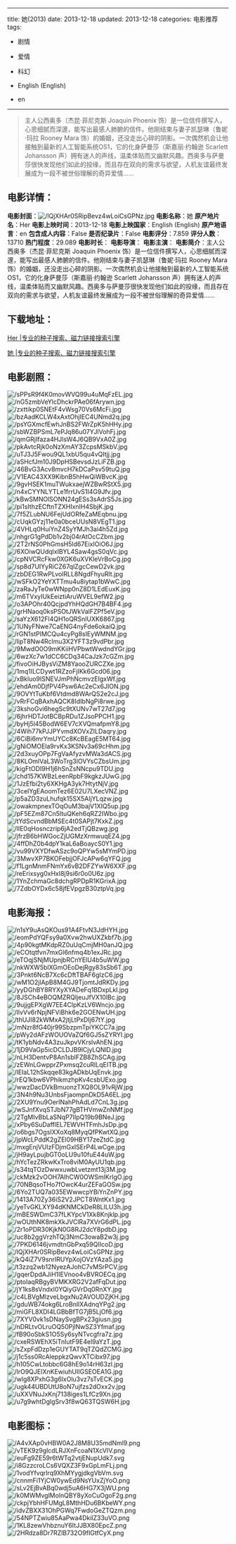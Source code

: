 
---
title: 她(2013)
date: 2013-12-18
updated: 2013-12-18
categories: 电影推荐
tags:
- 剧情
- 爱情
- 科幻

- English (English)
- en
---


> 主人公西奥多（杰昆·菲尼克斯 Joaquin Phoenix 饰）是一位信件撰写人，心思细腻而深邃，能写出最感人肺腑的信件。他刚结束与妻子凯瑟琳（鲁妮·玛拉 Rooney Mara 饰）的婚姻，还没走出心碎的阴影。一次偶然机会让他接触到最新的人工智能系统OS1，它的化身萨曼莎（斯嘉丽·约翰逊 Scarlett Johansson 声）拥有迷人的声线，温柔体贴而又幽默风趣。西奥多与萨曼莎很快发现他们如此的投缘，而且存在双向的需求与欲望，人机友谊最终发展成为一段不被世俗理解的奇异爱情......

## **电影详情**：

**电影封面**：<img src="https://image.tmdb.org/t/p/w200/lQjXHAr0SRipBevz4wLoiCsGPNz.jpg" alt="/lQjXHAr0SRipBevz4wLoiCsGPNz.jpg" title="/lQjXHAr0SRipBevz4wLoiCsGPNz.jpg">
**电影名称**：她
**原产地片名**：Her
**电影上映时间**：2013-12-18
**电影上映国家**：English (English)
**原产地语言**：en
**包含成人内容**：False
**是否纪录片**：False
**电影评分**：7.859
**评分人数**：13710
**热门程度**：29.089
**电影时长**：
**电影导演**：
**电影主演**：
**电影简介**：主人公西奥多（杰昆·菲尼克斯 Joaquin Phoenix 饰）是一位信件撰写人，心思细腻而深邃，能写出最感人肺腑的信件。他刚结束与妻子凯瑟琳（鲁妮·玛拉 Rooney Mara 饰）的婚姻，还没走出心碎的阴影。一次偶然机会让他接触到最新的人工智能系统OS1，它的化身萨曼莎（斯嘉丽·约翰逊 Scarlett Johansson 声）拥有迷人的声线，温柔体贴而又幽默风趣。西奥多与萨曼莎很快发现他们如此的投缘，而且存在双向的需求与欲望，人机友谊最终发展成为一段不被世俗理解的奇异爱情......

## **下载地址**：
[Her |专业的种子搜索、磁力链接搜索引擎](https://movie.amd794.com:2083/?search=Her&ordering=&mode=match_phrase&page_size=10&page=1)

[她 |专业的种子搜索、磁力链接搜索引擎](https://movie.amd794.com:2083/?search=%E5%A5%B9&ordering=&mode=match_phrase&page_size=10&page=1)
 

## **电影剧照**：
<img src="https://image.tmdb.org/t/p/original/sPPsR9f4K0movWVQ99u4uMqFzEL.jpg" alt="/sPPsR9f4K0movWVQ99u4uMqFzEL.jpg" title="/sPPsR9f4K0movWVQ99u4uMqFzEL.jpg"><img src="https://image.tmdb.org/t/p/original/nG5zmbVeYlcDhckrPAe06fArywn.jpg" alt="/nG5zmbVeYlcDhckrPAe06fArywn.jpg" title="/nG5zmbVeYlcDhckrPAe06fArywn.jpg"><img src="https://image.tmdb.org/t/p/original/zxttikp0SNEtF4vWsg70Vs6McFi.jpg" alt="/zxttikp0SNEtF4vWsg70Vs6McFi.jpg" title="/zxttikp0SNEtF4vWsg70Vs6McFi.jpg"><img src="https://image.tmdb.org/t/p/original/bzAadKCLW4xAxtOhjIEC4UNmd2q.jpg" alt="/bzAadKCLW4xAxtOhjIEC4UNmd2q.jpg" title="/bzAadKCLW4xAxtOhjIEC4UNmd2q.jpg"><img src="https://image.tmdb.org/t/p/original/psYGXmcfEwhJnBS2FWrZpK5hHHy.jpg" alt="/psYGXmcfEwhJnBS2FWrZpK5hHHy.jpg" title="/psYGXmcfEwhJnBS2FWrZpK5hHHy.jpg"><img src="https://image.tmdb.org/t/p/original/sbWZBPSmL7ePJq86u07YJlVohFj.jpg" alt="/sbWZBPSmL7ePJq86u07YJlVohFj.jpg" title="/sbWZBPSmL7ePJq86u07YJlVohFj.jpg"><img src="https://image.tmdb.org/t/p/original/qmGRjIfaza4HJlsW4J6QB9VxA0Z.jpg" alt="/qmGRjIfaza4HJlsW4J6QB9VxA0Z.jpg" title="/qmGRjIfaza4HJlsW4J6QB9VxA0Z.jpg"><img src="https://image.tmdb.org/t/p/original/pkAvtcRjk0oNzXmAY3ZcpsMSkbV.jpg" alt="/pkAvtcRjk0oNzXmAY3ZcpsMSkbV.jpg" title="/pkAvtcRjk0oNzXmAY3ZcpsMSkbV.jpg"><img src="https://image.tmdb.org/t/p/original/uTJ3J5Fwou9QL1xbU5qu4vQItjj.jpg" alt="/uTJ3J5Fwou9QL1xbU5qu4vQItjj.jpg" title="/uTJ3J5Fwou9QL1xbU5qu4vQItjj.jpg"><img src="https://image.tmdb.org/t/p/original/aSHcfJm10J9DpHSBevsdJzLiFZB.jpg" alt="/aSHcfJm10J9DpHSBevsdJzLiFZB.jpg" title="/aSHcfJm10J9DpHSBevsdJzLiFZB.jpg"><img src="https://image.tmdb.org/t/p/original/46BvG3Acv8mvcH7kDCaPsv59tuQ.jpg" alt="/46BvG3Acv8mvcH7kDCaPsv59tuQ.jpg" title="/46BvG3Acv8mvcH7kDCaPsv59tuQ.jpg"><img src="https://image.tmdb.org/t/p/original/V1EAC43XX9KibnB5hHwQiWBvcK.jpg" alt="/V1EAC43XX9KibnB5hHwQiWBvcK.jpg" title="/V1EAC43XX9KibnB5hHwQiWBvcK.jpg"><img src="https://image.tmdb.org/t/p/original/9gvHSEK1muTWukxaejWZBwRStX5.jpg" alt="/9gvHSEK1muTWukxaejWZBwRStX5.jpg" title="/9gvHSEK1muTWukxaejWZBwRStX5.jpg"><img src="https://image.tmdb.org/t/p/original/n4xCYYNLYTLe1frrUvS1I4G9Jfv.jpg" alt="/n4xCYYNLYTLe1frrUvS1I4G9Jfv.jpg" title="/n4xCYYNLYTLe1frrUvS1I4G9Jfv.jpg"><img src="https://image.tmdb.org/t/p/original/kBwSMNOlSONN24gESs3sAdrS5Js.jpg" alt="/kBwSMNOlSONN24gESs3sAdrS5Js.jpg" title="/kBwSMNOlSONN24gESs3sAdrS5Js.jpg"><img src="https://image.tmdb.org/t/p/original/pi1sIthzECftnTZXHIxnIH4SbjK.jpg" alt="/pi1sIthzECftnTZXHIxnIH4SbjK.jpg" title="/pi1sIthzECftnTZXHIxnIH4SbjK.jpg"><img src="https://image.tmdb.org/t/p/original/7f5ZLubNU6FejUdORfeZaMEqbnu.jpg" alt="/7f5ZLubNU6FejUdORfeZaMEqbnu.jpg" title="/7f5ZLubNU6FejUdORfeZaMEqbnu.jpg"><img src="https://image.tmdb.org/t/p/original/cUqkGYzj11e0a0bceUUsN8VEgT1.jpg" alt="/cUqkGYzj11e0a0bceUUsN8VEgT1.jpg" title="/cUqkGYzj11e0a0bceUUsN8VEgT1.jpg"><img src="https://image.tmdb.org/t/p/original/4VHLq0HuiYnZ4SyYMJh3ai4h5Zd.jpg" alt="/4VHLq0HuiYnZ4SyYMJh3ai4h5Zd.jpg" title="/4VHLq0HuiYnZ4SyYMJh3ai4h5Zd.jpg"><img src="https://image.tmdb.org/t/p/original/nhgrG1gPdDb1v2bj04rAtOcCZbm.jpg" alt="/nhgrG1gPdDb1v2bj04rAtOcCZbm.jpg" title="/nhgrG1gPdDb1v2bj04rAtOcCZbm.jpg"><img src="https://image.tmdb.org/t/p/original/2T2rNS0PhGmsH5ld67EixIOiO6J.jpg" alt="/2T2rNS0PhGmsH5ld67EixIOiO6J.jpg" title="/2T2rNS0PhGmsH5ld67EixIOiO6J.jpg"><img src="https://image.tmdb.org/t/p/original/6XOiwQUdqlxIBYL4Saw4gsS0qVc.jpg" alt="/6XOiwQUdqlxIBYL4Saw4gsS0qVc.jpg" title="/6XOiwQUdqlxIBYL4Saw4gsS0qVc.jpg"><img src="https://image.tmdb.org/t/p/original/cpNVCRcFkw0XGK6uXVKleVrBoCg.jpg" alt="/cpNVCRcFkw0XGK6uXVKleVrBoCg.jpg" title="/cpNVCRcFkw0XGK6uXVKleVrBoCg.jpg"><img src="https://image.tmdb.org/t/p/original/sp8d7UIYyRiCZ67qlZgcCewD2vk.jpg" alt="/sp8d7UIYyRiCZ67qlZgcCewD2vk.jpg" title="/sp8d7UIYyRiCZ67qlZgcCewD2vk.jpg"><img src="https://image.tmdb.org/t/p/original/zbDEG1RwPLvolRLL8NgdFhyuRlt.jpg" alt="/zbDEG1RwPLvolRLL8NgdFhyuRlt.jpg" title="/zbDEG1RwPLvolRLL8NgdFhyuRlt.jpg"><img src="https://image.tmdb.org/t/p/original/wSFkO2YeYXTTmu4u8iytap1bWwC.jpg" alt="/wSFkO2YeYXTTmu4u8iytap1bWwC.jpg" title="/wSFkO2YeYXTTmu4u8iytap1bWwC.jpg"><img src="https://image.tmdb.org/t/p/original/zaRaJyTe0wWNpp0nZ8D1LEdEuxK.jpg" alt="/zaRaJyTe0wWNpp0nZ8D1LEdEuxK.jpg" title="/zaRaJyTe0wWNpp0nZ8D1LEdEuxK.jpg"><img src="https://image.tmdb.org/t/p/original/m6TVxyIUkEeiztiAruWVEL9efW2.jpg" alt="/m6TVxyIUkEeiztiAruWVEL9efW2.jpg" title="/m6TVxyIUkEeiztiAruWVEL9efW2.jpg"><img src="https://image.tmdb.org/t/p/original/o3APOhr40QcjpdYhHQdGH7B4BF4.jpg" alt="/o3APOhr40QcjpdYhHQdGH7B4BF4.jpg" title="/o3APOhr40QcjpdYhHQdGH7B4BF4.jpg"><img src="https://image.tmdb.org/t/p/original/grHNaoq0ksPSOtJWkValFZPf5eV.jpg" alt="/grHNaoq0ksPSOtJWkValFZPf5eV.jpg" title="/grHNaoq0ksPSOtJWkValFZPf5eV.jpg"><img src="https://image.tmdb.org/t/p/original/saYzX612Fl4QH1oQRSnlUXK6867.jpg" alt="/saYzX612Fl4QH1oQRSnlUXK6867.jpg" title="/saYzX612Fl4QH1oQRSnlUXK6867.jpg"><img src="https://image.tmdb.org/t/p/original/1UNyFNwe7CaENG4nyFde6okaiQ.jpg" alt="/1UNyFNwe7CaENG4nyFde6okaiQ.jpg" title="/1UNyFNwe7CaENG4nyFde6okaiQ.jpg"><img src="https://image.tmdb.org/t/p/original/rGN1stPIMCQu4cyPg8sIEyWMNM.jpg" alt="/rGN1stPIMCQu4cyPg8sIEyWMNM.jpg" title="/rGN1stPIMCQu4cyPg8sIEyWMNM.jpg"><img src="https://image.tmdb.org/t/p/original/lipT8Nw4Rclmu3X2YFT3z9vdPbr.jpg" alt="/lipT8Nw4Rclmu3X2YFT3z9vdPbr.jpg" title="/lipT8Nw4Rclmu3X2YFT3z9vdPbr.jpg"><img src="https://image.tmdb.org/t/p/original/9MwdO0O9mKKiiHVPbwtWwdndYGr.jpg" alt="/9MwdO0O9mKKiiHVPbwtWwdndYGr.jpg" title="/9MwdO0O9mKKiiHVPbwtWwdndYGr.jpg"><img src="https://image.tmdb.org/t/p/original/6wzXc7w1dCC6CDq34CaJzk7cGZm.jpg" alt="/6wzXc7w1dCC6CDq34CaJzk7cGZm.jpg" title="/6wzXc7w1dCC6CDq34CaJzk7cGZm.jpg"><img src="https://image.tmdb.org/t/p/original/fivoOiHJBysViZM8YaooZURCZXe.jpg" alt="/fivoOiHJBysViZM8YaooZURCZXe.jpg" title="/fivoOiHJBysViZM8YaooZURCZXe.jpg"><img src="https://image.tmdb.org/t/p/original/1mq1ILCDywt1RZzoFjIKk6Gcd06.jpg" alt="/1mq1ILCDywt1RZzoFjIKk6Gcd06.jpg" title="/1mq1ILCDywt1RZzoFjIKk6Gcd06.jpg"><img src="https://image.tmdb.org/t/p/original/xBkluo9ISNEVJmPhNcmvzEIgxWf.jpg" alt="/xBkluo9ISNEVJmPhNcmvzEIgxWf.jpg" title="/xBkluo9ISNEVJmPhNcmvzEIgxWf.jpg"><img src="https://image.tmdb.org/t/p/original/ehdAm0DjfPV4Psw6Ac2eCx6JION.jpg" alt="/ehdAm0DjfPV4Psw6Ac2eCx6JION.jpg" title="/ehdAm0DjfPV4Psw6Ac2eCx6JION.jpg"><img src="https://image.tmdb.org/t/p/original/9OVYtTuKbf6Vtdmd8WArQS2e2cJ.jpg" alt="/9OVYtTuKbf6Vtdmd8WArQS2e2cJ.jpg" title="/9OVYtTuKbf6Vtdmd8WArQS2e2cJ.jpg"><img src="https://image.tmdb.org/t/p/original/vRrFCqBAxhAQCK8IdIbNgPi8rwe.jpg" alt="/vRrFCqBAxhAQCK8IdIbNgPi8rwe.jpg" title="/vRrFCqBAxhAQCK8IdIbNgPi8rwe.jpg"><img src="https://image.tmdb.org/t/p/original/3kshoGvi6hegSc9tXUNv7wT27d7.jpg" alt="/3kshoGvi6hegSc9tXUNv7wT27d7.jpg" title="/3kshoGvi6hegSc9tXUNv7wT27d7.jpg"><img src="https://image.tmdb.org/t/p/original/6jhrHDTJotBCBpRDu1ZJsoPPCH1.jpg" alt="/6jhrHDTJotBCBpRDu1ZJsoPPCH1.jpg" title="/6jhrHDTJotBCBpRDu1ZJsoPPCH1.jpg"><img src="https://image.tmdb.org/t/p/original/byHj5l45BodW6EV7cXVQmafpmY8.jpg" alt="/byHj5l45BodW6EV7cXVQmafpmY8.jpg" title="/byHj5l45BodW6EV7cXVQmafpmY8.jpg"><img src="https://image.tmdb.org/t/p/original/4Wih77kPJJPYvmdXOVxZILDaqry.jpg" alt="/4Wih77kPJJPYvmdXOVxZILDaqry.jpg" title="/4Wih77kPJJPYvmdXOVxZILDaqry.jpg"><img src="https://image.tmdb.org/t/p/original/6CiBi6mrYmUYCc8KcBEagE5MT64.jpg" alt="/6CiBi6mrYmUYCc8KcBEagE5MT64.jpg" title="/6CiBi6mrYmUYCc8KcBEagE5MT64.jpg"><img src="https://image.tmdb.org/t/p/original/gNiOMOEla9rvKx3KSNv3a69cHhm.jpg" alt="/gNiOMOEla9rvKx3KSNv3a69cHhm.jpg" title="/gNiOMOEla9rvKx3KSNv3a69cHhm.jpg"><img src="https://image.tmdb.org/t/p/original/2d3xuyOPp7FgVaAfyzvMWa3dACS.jpg" alt="/2d3xuyOPp7FgVaAfyzvMWa3dACS.jpg" title="/2d3xuyOPp7FgVaAfyzvMWa3dACS.jpg"><img src="https://image.tmdb.org/t/p/original/8KLOmlVaL3WoTrg3lOVYsCZbsUm.jpg" alt="/8KLOmlVaL3WoTrg3lOVYsCZbsUm.jpg" title="/8KLOmlVaL3WoTrg3lOVYsCZbsUm.jpg"><img src="https://image.tmdb.org/t/p/original/kigFtODI9H1j6hSnZsNNcpu9TDU.jpg" alt="/kigFtODI9H1j6hSnZsNNcpu9TDU.jpg" title="/kigFtODI9H1j6hSnZsNNcpu9TDU.jpg"><img src="https://image.tmdb.org/t/p/original/chd157KWBzLeenRpbF9kgkzJUwG.jpg" alt="/chd157KWBzLeenRpbF9kgkzJUwG.jpg" title="/chd157KWBzLeenRpbF9kgkzJUwG.jpg"><img src="https://image.tmdb.org/t/p/original/1JzEfbi2ty6XKHgA3yk7HtytNjV.jpg" alt="/1JzEfbi2ty6XKHgA3yk7HtytNjV.jpg" title="/1JzEfbi2ty6XKHgA3yk7HtytNjV.jpg"><img src="https://image.tmdb.org/t/p/original/3celYgEAoomTez6E02U7LXecVNZ.jpg" alt="/3celYgEAoomTez6E02U7LXecVNZ.jpg" title="/3celYgEAoomTez6E02U7LXecVNZ.jpg"><img src="https://image.tmdb.org/t/p/original/p5aZD3zuLhufqk15SX5AIjYLqzw.jpg" alt="/p5aZD3zuLhufqk15SX5AIjYLqzw.jpg" title="/p5aZD3zuLhufqk15SX5AIjYLqzw.jpg"><img src="https://image.tmdb.org/t/p/original/owakmpnexTOqOuM3bajV1XIQ5up.jpg" alt="/owakmpnexTOqOuM3bajV1XIQ5up.jpg" title="/owakmpnexTOqOuM3bajV1XIQ5up.jpg"><img src="https://image.tmdb.org/t/p/original/pF5EZm87Cn5ltuQKeh6qRZ2IWbo.jpg" alt="/pF5EZm87Cn5ltuQKeh6qRZ2IWbo.jpg" title="/pF5EZm87Cn5ltuQKeh6qRZ2IWbo.jpg"><img src="https://image.tmdb.org/t/p/original/tYdScvndBbMSEc4t0SAPjt7KxkZ.jpg" alt="/tYdScvndBbMSEc4t0SAPjt7KxkZ.jpg" title="/tYdScvndBbMSEc4t0SAPjt7KxkZ.jpg"><img src="https://image.tmdb.org/t/p/original/lIE0qHosnczrip6jA2edTjQBzwg.jpg" alt="/lIE0qHosnczrip6jA2edTjQBzwg.jpg" title="/lIE0qHosnczrip6jA2edTjQBzwg.jpg"><img src="https://image.tmdb.org/t/p/original/jfrzB6bHWGocZjUGMzXrmwuqEZ4.jpg" alt="/jfrzB6bHWGocZjUGMzXrmwuqEZ4.jpg" title="/jfrzB6bHWGocZjUGMzXrmwuqEZ4.jpg"><img src="https://image.tmdb.org/t/p/original/4ffDhZ0b4dpY1kaL6aBoaycS0Y1.jpg" alt="/4ffDhZ0b4dpY1kaL6aBoaycS0Y1.jpg" title="/4ffDhZ0b4dpY1kaL6aBoaycS0Y1.jpg"><img src="https://image.tmdb.org/t/p/original/vu99VXYDfwASzc9oQPYw5sMYmPD.jpg" alt="/vu99VXYDfwASzc9oQPYw5sMYmPD.jpg" title="/vu99VXYDfwASzc9oQPYw5sMYmPD.jpg"><img src="https://image.tmdb.org/t/p/original/3MwvXP7BKOFebjjOFJcAPw6qYFQ.jpg" alt="/3MwvXP7BKOFebjjOFJcAPw6qYFQ.jpg" title="/3MwvXP7BKOFebjjOFJcAPw6qYFQ.jpg"><img src="https://image.tmdb.org/t/p/original/f1LgnMnmFNmYx6vB2DFZYwW6XXF.jpg" alt="/f1LgnMnmFNmYx6vB2DFZYwW6XXF.jpg" title="/f1LgnMnmFNmYx6vB2DFZYwW6XXF.jpg"><img src="https://image.tmdb.org/t/p/original/reErixsyg0xHxI8j9si6r0o0U6z.jpg" alt="/reErixsyg0xHxI8j9si6r0o0U6z.jpg" title="/reErixsyg0xHxI8j9si6r0o0U6z.jpg"><img src="https://image.tmdb.org/t/p/original/1YnZchmaGc8dchgRPDpR1KGrixA.jpg" alt="/1YnZchmaGc8dchgRPDpR1KGrixA.jpg" title="/1YnZchmaGc8dchgRPDpR1KGrixA.jpg"><img src="https://image.tmdb.org/t/p/original/7ZdbOYDx6c58jfEVpgzB30ztpVq.jpg" alt="/7ZdbOYDx6c58jfEVpgzB30ztpVq.jpg" title="/7ZdbOYDx6c58jfEVpgzB30ztpVq.jpg">

## **电影海报**：
<img src="https://image.tmdb.org/t/p/original/n1sY9uAsQKOus91A4FtvN3JdHYH.jpg" alt="/n1sY9uAsQKOus91A4FtvN3JdHYH.jpg" title="/n1sY9uAsQKOus91A4FtvN3JdHYH.jpg"><img src="https://image.tmdb.org/t/p/original/eomPdYQFsy9a0Xvw2hwUXZkbf7b.jpg" alt="/eomPdYQFsy9a0Xvw2hwUXZkbf7b.jpg" title="/eomPdYQFsy9a0Xvw2hwUXZkbf7b.jpg"><img src="https://image.tmdb.org/t/p/original/4p90kgtMKdpRZ0uUqCmjMH0anJQ.jpg" alt="/4p90kgtMKdpRZ0uUqCmjMH0anJQ.jpg" title="/4p90kgtMKdpRZ0uUqCmjMH0anJQ.jpg"><img src="https://image.tmdb.org/t/p/original/eCOtqtfvn7mxGl6nfmq4b1exJRc.jpg" alt="/eCOtqtfvn7mxGl6nfmq4b1exJRc.jpg" title="/eCOtqtfvn7mxGl6nfmq4b1exJRc.jpg"><img src="https://image.tmdb.org/t/p/original/eTOqjSNjMUpnjbRCnYElU4b5uWW.jpg" alt="/eTOqjSNjMUpnjbRCnYElU4b5uWW.jpg" title="/eTOqjSNjMUpnjbRCnYElU4b5uWW.jpg"><img src="https://image.tmdb.org/t/p/original/nkWXW5blXGmOEoDejRgy83sSb6T.jpg" alt="/nkWXW5blXGmOEoDejRgy83sSb6T.jpg" title="/nkWXW5blXGmOEoDejRgy83sSb6T.jpg"><img src="https://image.tmdb.org/t/p/original/3Pnkt6NcB7Xc6cDftTBAF6gIzC6.jpg" alt="/3Pnkt6NcB7Xc6cDftTBAF6gIzC6.jpg" title="/3Pnkt6NcB7Xc6cDftTBAF6gIzC6.jpg"><img src="https://image.tmdb.org/t/p/original/wM1O2jlApB8M4GJ9TjomtJdRKDy.jpg" alt="/wM1O2jlApB8M4GJ9TjomtJdRKDy.jpg" title="/wM1O2jlApB8M4GJ9TjomtJdRKDy.jpg"><img src="https://image.tmdb.org/t/p/original/yyDGhBY8RYXyXYADeFq1BDxpLkl.jpg" alt="/yyDGhBY8RYXyXYADeFq1BDxpLkl.jpg" title="/yyDGhBY8RYXyXYADeFq1BDxpLkl.jpg"><img src="https://image.tmdb.org/t/p/original/8JSCh4eBOQMZRQIjeuJfVX10lBc.jpg" alt="/8JSCh4eBOQMZRQIjeuJfVX10lBc.jpg" title="/8JSCh4eBOQMZRQIjeuJfVX10lBc.jpg"><img src="https://image.tmdb.org/t/p/original/9ujjgEPXgW7EE4ClpKzLV6Wncjo.jpg" alt="/9ujjgEPXgW7EE4ClpKzLV6Wncjo.jpg" title="/9ujjgEPXgW7EE4ClpKzLV6Wncjo.jpg"><img src="https://image.tmdb.org/t/p/original/llvVv6rNpjNFViBhk6e2GOENwUH.jpg" alt="/llvVv6rNpjNFViBhk6e2GOENwUH.jpg" title="/llvVv6rNpjNFViBhk6e2GOENwUH.jpg"><img src="https://image.tmdb.org/t/p/original/thUJI82kWMxA2jtjLtPxDIj67tY.jpg" alt="/thUJI82kWMxA2jtjLtPxDIj67tY.jpg" title="/thUJI82kWMxA2jtjLtPxDIj67tY.jpg"><img src="https://image.tmdb.org/t/p/original/mNzr8fG40jr99SbzpmTpiYKCC7a.jpg" alt="/mNzr8fG40jr99SbzpmTpiYKCC7a.jpg" title="/mNzr8fG40jr99SbzpmTpiYKCC7a.jpg"><img src="https://image.tmdb.org/t/p/original/pWy2dAFzWOUOVaZQf6GJ5sZYRYI.jpg" alt="/pWy2dAFzWOUOVaZQf6GJ5sZYRYI.jpg" title="/pWy2dAFzWOUOVaZQf6GJ5sZYRYI.jpg"><img src="https://image.tmdb.org/t/p/original/tK1ybNdv4A3zuJkpvVKrslvAhEN.jpg" alt="/tK1ybNdv4A3zuJkpvVKrslvAhEN.jpg" title="/tK1ybNdv4A3zuJkpvVKrslvAhEN.jpg"><img src="https://image.tmdb.org/t/p/original/1jD9VaGp5icDCLDJB9lCjyLQNlD.jpg" alt="/1jD9VaGp5icDCLDJB9lCjyLQNlD.jpg" title="/1jD9VaGp5icDCLDJB9lCjyLQNlD.jpg"><img src="https://image.tmdb.org/t/p/original/nLH3DentvP8An1sblFZB8ZhSCAg.jpg" alt="/nLH3DentvP8An1sblFZB8ZhSCAg.jpg" title="/nLH3DentvP8An1sblFZB8ZhSCAg.jpg"><img src="https://image.tmdb.org/t/p/original/zEWnLGwpprZPxmsq2cuRILqEITB.jpg" alt="/zEWnLGwpprZPxmsq2cuRILqEITB.jpg" title="/zEWnLGwpprZPxmsq2cuRILqEITB.jpg"><img src="https://image.tmdb.org/t/p/original/lEIaL12hSkqqe83kgADkbUqEnvk.jpg" alt="/lEIaL12hSkqqe83kgADkbUqEnvk.jpg" title="/lEIaL12hSkqqe83kgADkbUqEnvk.jpg"><img src="https://image.tmdb.org/t/p/original/rEQ1kbw6VPhikmzhpKv4csbUExo.jpg" alt="/rEQ1kbw6VPhikmzhpKv4csbUExo.jpg" title="/rEQ1kbw6VPhikmzhpKv4csbUExo.jpg"><img src="https://image.tmdb.org/t/p/original/wwzDacDVkBmuonzTXQ8OL91vRjW.jpg" alt="/wwzDacDVkBmuonzTXQ8OL91vRjW.jpg" title="/wwzDacDVkBmuonzTXQ8OL91vRjW.jpg"><img src="https://image.tmdb.org/t/p/original/3N4h9Nu3UnbsFjaompnDkD5A6EL.jpg" alt="/3N4h9Nu3UnbsFjaompnDkD5A6EL.jpg" title="/3N4h9Nu3UnbsFjaompnDkD5A6EL.jpg"><img src="https://image.tmdb.org/t/p/original/2XU9Ynu9OerINahPhAdLd7CnL3g.jpg" alt="/2XU9Ynu9OerINahPhAdLd7CnL3g.jpg" title="/2XU9Ynu9OerINahPhAdLd7CnL3g.jpg"><img src="https://image.tmdb.org/t/p/original/wSJnfXvqSTJbN77gBTHVmwZnNMf.jpg" alt="/wSJnfXvqSTJbN77gBTHVmwZnNMf.jpg" title="/wSJnfXvqSTJbN77gBTHVmwZnNMf.jpg"><img src="https://image.tmdb.org/t/p/original/2TgMIvBbLaSNqP7IIpQ19b9BNeJ.jpg" alt="/2TgMIvBbLaSNqP7IIpQ19b9BNeJ.jpg" title="/2TgMIvBbLaSNqP7IIpQ19b9BNeJ.jpg"><img src="https://image.tmdb.org/t/p/original/xPby6SuDafflEL7EWVHTFmhJsDp.jpg" alt="/xPby6SuDafflEL7EWVHTFmhJsDp.jpg" title="/xPby6SuDafflEL7EWVHTFmhJsDp.jpg"><img src="https://image.tmdb.org/t/p/original/o6bgs7OgsIXXoXq8MyqQfPKwtXQ.jpg" alt="/o6bgs7OgsIXXoXq8MyqQfPKwtXQ.jpg" title="/o6bgs7OgsIXXoXq8MyqQfPKwtXQ.jpg"><img src="https://image.tmdb.org/t/p/original/jpWcLPddK2gZEl09HBY17zeZtdC.jpg" alt="/jpWcLPddK2gZEl09HBY17zeZtdC.jpg" title="/jpWcLPddK2gZEl09HBY17zeZtdC.jpg"><img src="https://image.tmdb.org/t/p/original/mxgEnjVUlzFDjmGxISErP4LwCge.jpg" alt="/mxgEnjVUlzFDjmGxISErP4LwCge.jpg" title="/mxgEnjVUlzFDjmGxISErP4LwCge.jpg"><img src="https://image.tmdb.org/t/p/original/jH9ayLpujbGT0oLU9u10fuE44uW.jpg" alt="/jH9ayLpujbGT0oLU9u10fuE44uW.jpg" title="/jH9ayLpujbGT0oLU9u10fuE44uW.jpg"><img src="https://image.tmdb.org/t/p/original/hYcTezZRkwKxTro8viM0AyUU1qb.jpg" alt="/hYcTezZRkwKxTro8viM0AyUU1qb.jpg" title="/hYcTezZRkwKxTro8viM0AyUU1qb.jpg"><img src="https://image.tmdb.org/t/p/original/s34tqTOzDwwxuwbLvetzmt13j3M.jpg" alt="/s34tqTOzDwwxuwbLvetzmt13j3M.jpg" title="/s34tqTOzDwwxuwbLvetzmt13j3M.jpg"><img src="https://image.tmdb.org/t/p/original/ckMzk2vOOH7AlhCW0OWSmIKrIgO.jpg" alt="/ckMzk2vOOH7AlhCW0OWSmIKrIgO.jpg" title="/ckMzk2vOOH7AlhCW0OWSmIKrIgO.jpg"><img src="https://image.tmdb.org/t/p/original/70NBqsoTHo7fOwcK4urZEFaGOSw.jpg" alt="/70NBqsoTHo7fOwcK4urZEFaGOSw.jpg" title="/70NBqsoTHo7fOwcK4urZEFaGOSw.jpg"><img src="https://image.tmdb.org/t/p/original/6Yo2TUQ7a035EWwwcpYBiYnZnPY.jpg" alt="/6Yo2TUQ7a035EWwwcpYBiYnZnPY.jpg" title="/6Yo2TUQ7a035EWwwcpYBiYnZnPY.jpg"><img src="https://image.tmdb.org/t/p/original/1413A70Zy36iS2V2JPCT8WntKx1.jpg" alt="/1413A70Zy36iS2V2JPCT8WntKx1.jpg" title="/1413A70Zy36iS2V2JPCT8WntKx1.jpg"><img src="https://image.tmdb.org/t/p/original/yeTvGKLXY94dKNMCkDeR8LILU3h.jpg" alt="/yeTvGKLXY94dKNMCkDeR8LILU3h.jpg" title="/yeTvGKLXY94dKNMCkDeR8LILU3h.jpg"><img src="https://image.tmdb.org/t/p/original/mBESWDmC37fLKYpcV1Xk8Knjklp.jpg" alt="/mBESWDmC37fLKYpcV1Xk8Knjklp.jpg" title="/mBESWDmC37fLKYpcV1Xk8Knjklp.jpg"><img src="https://image.tmdb.org/t/p/original/wOUthNK8mkXkJVClRa7XVrG6dPL.jpg" alt="/wOUthNK8mkXkJVClRa7XVrG6dPL.jpg" title="/wOUthNK8mkXkJVClRa7XVrG6dPL.jpg"><img src="https://image.tmdb.org/t/p/original/2r1oPDR30KjkN0G8RJ2dcY8pdbD.jpg" alt="/2r1oPDR30KjkN0G8RJ2dcY8pdbD.jpg" title="/2r1oPDR30KjkN0G8RJ2dcY8pdbD.jpg"><img src="https://image.tmdb.org/t/p/original/uc8b2ggVrzhTQj3NmC3owaB2w3j.jpg" alt="/uc8b2ggVrzhTQj3NmC3owaB2w3j.jpg" title="/uc8b2ggVrzhTQj3NmC3owaB2w3j.jpg"><img src="https://image.tmdb.org/t/p/original/7PKD6146jvmdtnGbPxq59QIIcoD.jpg" alt="/7PKD6146jvmdtnGbPxq59QIIcoD.jpg" title="/7PKD6146jvmdtnGbPxq59QIIcoD.jpg"><img src="https://image.tmdb.org/t/p/original/lQjXHAr0SRipBevz4wLoiCsGPNz.jpg" alt="/lQjXHAr0SRipBevz4wLoiCsGPNz.jpg" title="/lQjXHAr0SRipBevz4wLoiCsGPNz.jpg"><img src="https://image.tmdb.org/t/p/original/kQ4iZ7V9snrlRUYpXojOVzYAza5.jpg" alt="/kQ4iZ7V9snrlRUYpXojOVzYAza5.jpg" title="/kQ4iZ7V9snrlRUYpXojOVzYAza5.jpg"><img src="https://image.tmdb.org/t/p/original/t3zzq2wb12NyezAJohC7vMSrPCV.jpg" alt="/t3zzq2wb12NyezAJohC7vMSrPCV.jpg" title="/t3zzq2wb12NyezAJohC7vMSrPCV.jpg"><img src="https://image.tmdb.org/t/p/original/gqerDpdAJiH1IEVnoo4vBVROECq.jpg" alt="/gqerDpdAJiH1IEVnoo4vBVROECq.jpg" title="/gqerDpdAJiH1IEVnoo4vBVROECq.jpg"><img src="https://image.tmdb.org/t/p/original/ptoIaqRBgyBVMKXRG2V2afFqDut.jpg" alt="/ptoIaqRBgyBVMKXRG2V2afFqDut.jpg" title="/ptoIaqRBgyBVMKXRG2V2afFqDut.jpg"><img src="https://image.tmdb.org/t/p/original/jY1ks8sVndxI0YQiyGVrDq0RnXY.jpg" alt="/jY1ks8sVndxI0YQiyGVrDq0RnXY.jpg" title="/jY1ks8sVndxI0YQiyGVrDq0RnXY.jpg"><img src="https://image.tmdb.org/t/p/original/c4LBVgMlzveLbgxNu2AVOUDZjKH.jpg" alt="/c4LBVgMlzveLbgxNu2AVOUDZjKH.jpg" title="/c4LBVgMlzveLbgxNu2AVOUDZjKH.jpg"><img src="https://image.tmdb.org/t/p/original/gduWB74okg6LroBnllXAdnqYPg2.jpg" alt="/gduWB74okg6LroBnllXAdnqYPg2.jpg" title="/gduWB74okg6LroBnllXAdnqYPg2.jpg"><img src="https://image.tmdb.org/t/p/original/miGFL8XDI4LGBbBfTG7jB5LjOf6.jpg" alt="/miGFL8XDI4LGBbBfTG7jB5LjOf6.jpg" title="/miGFL8XDI4LGBbBfTG7jB5LjOf6.jpg"><img src="https://image.tmdb.org/t/p/original/7XYV0vk1sDNaySvgBPx23giusn.jpg" alt="/7XYV0vk1sDNaySvgBPx23giusn.jpg" title="/7XYV0vk1sDNaySvgBPx23giusn.jpg"><img src="https://image.tmdb.org/t/p/original/nDRLtvOLruOQ50PjlNwSZ3Yfmaf.jpg" alt="/nDRLtvOLruOQ50PjlNwSZ3Yfmaf.jpg" title="/nDRLtvOLruOQ50PjlNwSZ3Yfmaf.jpg"><img src="https://image.tmdb.org/t/p/original/fB90oSbkS1O5Sy6syNTvcgfra7z.jpg" alt="/fB90oSbkS1O5Sy6syNTvcgfra7z.jpg" title="/fB90oSbkS1O5Sy6syNTvcgfra7z.jpg"><img src="https://image.tmdb.org/t/p/original/cxeRSWEhX5iTnIutF9E4el9aYzT.jpg" alt="/cxeRSWEhX5iTnIutF9E4el9aYzT.jpg" title="/cxeRSWEhX5iTnIutF9E4el9aYzT.jpg"><img src="https://image.tmdb.org/t/p/original/sZxpFdDzp1eGUYTAT9qTZQdZCMG.jpg" alt="/sZxpFdDzp1eGUYTAT9qTZQdZCMG.jpg" title="/sZxpFdDzp1eGUYTAT9qTZQdZCMG.jpg"><img src="https://image.tmdb.org/t/p/original/j1c5ss0RcAleppkzQwvXTCibx97.jpg" alt="/j1c5ss0RcAleppkzQwvXTCibx97.jpg" title="/j1c5ss0RcAleppkzQwvXTCibx97.jpg"><img src="https://image.tmdb.org/t/p/original/h105CwLtobbc6G8hE9o14rH63zl.jpg" alt="/h105CwLtobbc6G8hE9o14rH63zl.jpg" title="/h105CwLtobbc6G8hE9o14rH63zl.jpg"><img src="https://image.tmdb.org/t/p/original/lrO9QJEIXnKEwiuhUIIGSEOEA1G.jpg" alt="/lrO9QJEIXnKEwiuhUIIGSEOEA1G.jpg" title="/lrO9QJEIXnKEwiuhUIIGSEOEA1G.jpg"><img src="https://image.tmdb.org/t/p/original/wlg8XPxhG3g6lxOlu3vz7sTvECK.jpg" alt="/wlg8XPxhG3g6lxOlu3vz7sTvECK.jpg" title="/wlg8XPxhG3g6lxOlu3vz7sTvECK.jpg"><img src="https://image.tmdb.org/t/p/original/ugk44UBDUtU8oN7ujfzs2dOxx2v.jpg" alt="/ugk44UBDUtU8oN7ujfzs2dOxx2v.jpg" title="/ugk44UBDUtU8oN7ujfzs2dOxx2v.jpg"><img src="https://image.tmdb.org/t/p/original/uXXVNuJxKnj7138iges1LfCz9Xn.jpg" alt="/uXXVNuJxKnj7138iges1LfCz9Xn.jpg" title="/uXXVNuJxKnj7138iges1LfCz9Xn.jpg"><img src="https://image.tmdb.org/t/p/original/u7g9whtDglgSrv3f8wQ63TQSW6H.jpg" alt="/u7g9whtDglgSrv3f8wQ63TQSW6H.jpg" title="/u7g9whtDglgSrv3f8wQ63TQSW6H.jpg">

## **电影图标**：
<img src="https://image.tmdb.org/t/p/original/A4vXAp0vHBW0A2J8M8U35mdNml9.png" alt="/A4vXAp0vHBW0A2J8M8U35mdNml9.png" title="/A4vXAp0vHBW0A2J8M8U35mdNml9.png"><img src="https://image.tmdb.org/t/p/original/vTEK9z9glcdLRJXnFcoaN1XcVIV.png" alt="/vTEK9z9glcdLRJXnFcoaN1XcVIV.png" title="/vTEK9z9glcdLRJXnFcoaN1XcVIV.png"><img src="https://image.tmdb.org/t/p/original/euFg9ZE59r6tWTq2vtjENupUdk7.svg" alt="/euFg9ZE59r6tWTq2vtjENupUdk7.svg" title="/euFg9ZE59r6tWTq2vtjENupUdk7.svg"><img src="https://image.tmdb.org/t/p/original/i8GzzcroLCs6VQXZ3F9xGpLmFLj.png" alt="/i8GzzcroLCs6VQXZ3F9xGpLmFLj.png" title="/i8GzzcroLCs6VQXZ3F9xGpLmFLj.png"><img src="https://image.tmdb.org/t/p/original/1vodYfvqrlrq9XhMYygjdkgVbVm.svg" alt="/1vodYfvqrlrq9XhMYygjdkgVbVm.svg" title="/1vodYfvqrlrq9XhMYygjdkgVbVm.svg"><img src="https://image.tmdb.org/t/p/original/cnnmFi1YjCW0ywEd9NsYUxZjYoO.png" alt="/cnnmFi1YjCW0ywEd9NsYUxZjYoO.png" title="/cnnmFi1YjCW0ywEd9NsYUxZjYoO.png"><img src="https://image.tmdb.org/t/p/original/sLv2EjBvABq0wdj5uA6HG7X3jWU.png" alt="/sLv2EjBvABq0wdj5uA6HG7X3jWU.png" title="/sLv2EjBvABq0wdj5uA6HG7X3jWU.png"><img src="https://image.tmdb.org/t/p/original/k0MWMvglMolnQBY8yXoCuOgoF2g.png" alt="/k0MWMvglMolnQBY8yXoCuOgoF2g.png" title="/k0MWMvglMolnQBY8yXoCuOgoF2g.png"><img src="https://image.tmdb.org/t/p/original/ckpjYbhHFUMgL8MthHDu6BKbeWY.png" alt="/ckpjYbhHFUMgL8MthHDu6BKbeWY.png" title="/ckpjYbhHFUMgL8MthHDu6BKbeWY.png"><img src="https://image.tmdb.org/t/p/original/idvZBXX31OhPGWq7FwdoGeZTQzm.png" alt="/idvZBXX31OhPGWq7FwdoGeZTQzm.png" title="/idvZBXX31OhPGWq7FwdoGeZTQzm.png"><img src="https://image.tmdb.org/t/p/original/54NPTZwiu85AaPwa4DkilZ33uVO.png" alt="/54NPTZwiu85AaPwa4DkilZ33uVO.png" title="/54NPTZwiu85AaPwa4DkilZ33uVO.png"><img src="https://image.tmdb.org/t/p/original/1KL8zewVhbznuY6ItJJBX80EpcZ.png" alt="/1KL8zewVhbznuY6ItJJBX80EpcZ.png" title="/1KL8zewVhbznuY6ItJJBX80EpcZ.png"><img src="https://image.tmdb.org/t/p/original/2HRdza8Dr7RZlB732O9fIGtfCyX.png" alt="/2HRdza8Dr7RZlB732O9fIGtfCyX.png" title="/2HRdza8Dr7RZlB732O9fIGtfCyX.png">

